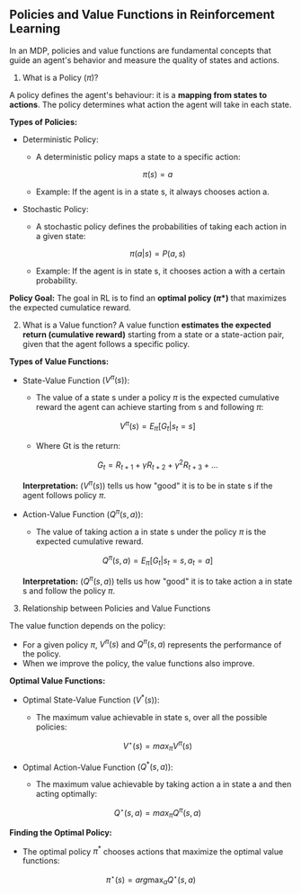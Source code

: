 ## Policies and Value Functions in Reinforcement Learning

In an MDP, policies and value functions are fundamental concepts that guide an agent's behavior and measure the quality of states and actions.

1. What is a Policy ($\pi$)?

A policy defines the agent's behaviour: it is a **mapping from states to actions**. The policy determines what action the agent will take in each state.

**Types of Policies:**

- Deterministic Policy:
    - A deterministic policy maps a state to a specific action:

    $$
    \pi(s) = a
    $$

    - Example: If the agent is in a state s, it always chooses action a.

- Stochastic Policy:
    - A stochastic policy defines the probabilities of taking each action in a given state:

    $$
    \pi(a|s) = P(a, s)
    $$

    - Example: If the agent is in state s, it chooses action a with a certain probability.

**Policy Goal:**
The goal in RL is to find an **optimal policy ($\pi$*)** that maximizes the expected cumulatice reward.


2. What is a Value function?
A value function **estimates the expected return (cumulative reward)** starting from a state or a state-action pair, given that the agent follows a specific policy.

**Types of Value Functions:**

- State-Value Function $(V^\pi(s))$:
    - The value of a state s under a policy $\pi$ is the expected cumulative reward the agent can achieve starting from s and following $\pi$:

    $$
    V^\pi(s) = E_\pi[G_t|s_t = s]
    $$

    - Where Gt is the return:

    $$
    G_t = R_{t+1} + \gamma R_{t+2} + \gamma ^ 2 R_{t+3} + \dots
    $$

    **Interpretation:**
    $(V^\pi(s))$ tells us how "good" it is to be in state s if the agent follows policy $\pi$.

- Action-Value Function $(Q^\pi(s, a))$:
    - The value of taking action a in state s under the policy $\pi$ is the expected cumulative reward.

    $$
    Q^\pi(s, a) = E_\pi [G_t|s_t = s, a_t = a]
    $$

    **Interpretation:**
    $(Q^\pi(s, a))$ tells us how "good" it is to take action a in state s and follow the policy $\pi$.

3. Relationship between Policies and Value Functions

The value function depends on the policy:
- For a given policy $\pi$, $V^\pi(s)$ and $Q^\pi(s, a)$ represents the performance of the policy.
- When we improve the policy, the value functions also improve.

**Optimal Value Functions:**
- Optimal State-Value Function $(V^*(s))$:
    - The maximum value achievable in state s, over all the possible policies:

    $$
    V^\star(s) = max_\pi V^\pi(s)
    $$

- Optimal Action-Value Function $(Q^*(s, a))$:
    - The maximum value achievable by taking action a in state a and then acting optimally:

    $$
    Q^\star(s, a) = max_\pi Q^\pi(s, a)
    $$

**Finding the Optimal Policy:**
- The optimal policy $\pi^*$ chooses actions that maximize the optimal value functions:

$$
\pi ^ \star(s) = arg \max_a Q ^ \star(s, a)
$$
